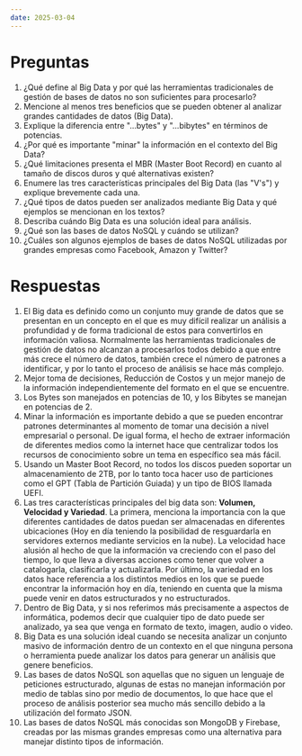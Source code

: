 ```yaml
---
date: 2025-03-04
---
```

# Preguntas

1. ¿Qué define al Big Data y por qué las herramientas tradicionales de gestión de bases de datos no son suficientes para procesarlo?
2. Mencione al menos tres beneficios que se pueden obtener al analizar grandes cantidades de datos (Big Data).
3. Explique la diferencia entre "...bytes" y "...bibytes" en términos de potencias.
4. ¿Por qué es importante "minar" la información en el contexto del Big Data?
5. ¿Qué limitaciones presenta el MBR (Master Boot Record) en cuanto al tamaño de discos duros y qué alternativas existen?
6. Enumere las tres características principales del Big Data (las "V's") y explique brevemente cada una.
7. ¿Qué tipos de datos pueden ser analizados mediante Big Data y qué ejemplos se mencionan en los textos?
8. Describa cuándo Big Data es una solución ideal para análisis.
9. ¿Qué son las bases de datos NoSQL y cuándo se utilizan?
10. ¿Cuáles son algunos ejemplos de bases de datos NoSQL utilizadas por grandes empresas como Facebook, Amazon y Twitter?

# Respuestas

1. El Big data es definido como un conjunto muy grande de datos que se presentan en un concepto en el que es muy difícil realizar un análisis a profundidad y de forma tradicional de estos para convertirlos en información valiosa. Normalmente las herramientas tradicionales de gestión de datos no alcanzan a procesarlos todos debido a que entre más crece el número de datos, también crece el número de patrones a identificar, y por lo tanto el proceso de análisis se hace más complejo.
2. Mejor toma de decisiones, Reducción de Costos y un mejor manejo de la información independientemente del formato en el que se encuentre.
3. Los Bytes son manejados en potencias de 10, y los Bibytes se manejan en potencias de 2.
4. Minar la información es importante debido a que se pueden encontrar patrones determinantes al momento de tomar una decisión a nivel empresarial o personal. De igual forma, el hecho de extraer información de diferentes medios como la internet hace que centralizar todos los recursos de conocimiento sobre un tema en específico sea más fácil.
5. Usando un Master Boot Record, no todos los discos pueden soportar un almacenamiento de 2TB, por lo tanto toca hacer uso de particiones como el GPT (Tabla de Partición Guiada) y un tipo de BIOS llamada UEFI.
6. Las tres características principales del big data son: **Volumen, Velocidad y Variedad**. 
   La primera, menciona la importancia con la que diferentes cantidades de datos puedan ser almacenadas en diferentes ubicaciones (Hoy en día teniendo la posibilidad de resguardarla en servidores externos mediante servicios en la nube). La velocidad hace alusión al hecho de que la información va creciendo con el paso del tiempo, lo que lleva a diversas acciones como tener que volver a catalogarla, clasificarla y actualizarla. Por último, la variedad en los datos hace referencia a los distintos medios en los que se puede encontrar la información hoy en día, teniendo en cuenta que la misma puede venir en datos estructurados y no estructurados.
7. Dentro de Big Data, y si nos referimos más precisamente a aspectos de informática, podemos decir que cualquier tipo de dato puede ser analizado, ya sea que venga en formato de texto, imagen, audio o video.
8. Big Data es una solución ideal cuando se necesita analizar un conjunto masivo de información dentro de un contexto en el que ninguna persona o herramienta puede analizar los datos para generar un análisis que genere beneficios.
9. Las bases de datos NoSQL son aquellas que no siguen un lenguaje de peticiones estructurado, algunas de estas no manejan información por medio de tablas sino por medio de documentos, lo que hace que el proceso de análisis posterior sea mucho más sencillo debido a la utilización del formato JSON.
10. Las bases de datos NoSQL más conocidas son MongoDB y Firebase, creadas por las mismas grandes empresas como una alternativa para manejar distinto tipos de información.